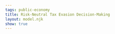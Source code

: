 ```yaml
---
tags: public-economy
title: Risk-Neutral Tax Evasion Decision-Making
layout: model.njk
show: true
---
```

<script>
const myCalculator = new EconVision();

//set graph
myCalculator.setGraphs({'engine':'desmos','idDiv':'TaxEvasion','height':'650px','width':'100','left':'-25','right':'150','bottom':'-15','top':'100','copy':true,'expressions':false,'zoomFit':true,'showXAxis':true,'showYAxis':true,'xAxisLabel':'Tax Evasion Amount($)','yAxisLabel':'Expected Monetary Value($)'});

//inputs
myCalculator.addSliderInput({'idDiv':'taxRate','title':'Tax Rate(%)','latex':'T_{rate}','min':'0','max':'100','step':'0.01','defaultValue':'50','listGraphs':[0]});
myCalculator.addSliderInput({'idDiv':'baseprobabilitycaught','title':'Base Probability of Getting Caught (%)','latex':'P_b','min':'0','max':'100','step':'0.01','defaultValue':'20','listGraphs':[0]});
myCalculator.addSliderInput({'idDiv':'increaseprobabilitycaught','title':'Probability Increase per $1,000 Evasion (%)','latex':'P_i','min':'0.01','max':'100','step':'0.01','defaultValue':'1','listGraphs':[0]});
myCalculator.addSliderInput({'idDiv':'penaltycaught','title':'Penalty for Getting Caught ($)','latex':'p_c','min':'0','max':'100000','step':'0.01','defaultValue':'5000','listGraphs':[0]});
myCalculator.line();
myCalculator.addSliderInput({'idDiv':'evasionamount','title':'Evasion Amount ($)','latex':'E_{amt}','min':'0','max':'B_{r}','step':'0.01','defaultValue':'20000','listGraphs':[0]});


//calculations
myCalculator.addExpression({'idDiv':'probability','latex':"P=\\frac{P_{b}}{100}+\\frac{P_{i}}{100}\\cdot\\frac{x}{1000}",'hidden':true,'listGraphs':[0]});
myCalculator.addExpression({'idDiv':'findExpectedCostAmt','latex':"E_{c}=f_{c}\\left(E_{amt}\\right)",'listGraphs':[0]});
myCalculator.addExpression({'idDiv':'findExpectedBenefitAmt','latex':"E_{b}=f_{b}\\left(E_{amt}\\right)",'listGraphs':[0]});


//draw lines
myCalculator.addExpression({'idDiv':'expectedBenefit','latex':"f_b\\left(x\\right)=\\frac{T_{rate}}{100}x\\cdot\\left(1-P\\right)",'color':'#09aa14','listGraphs':[0]});
myCalculator.addExpression({'idDiv':'expectedCost','latex':"f_c\\left(x\\right)=p_c\\cdot P",'color':'#e60000','listGraphs':[0]});
myCalculator.addExpression({'idDiv':'drawLineEvasion','latex':"x=E_{amt}\\left\\{0<y<f_{b}\\left(x\\right)\\right\\}",'color':'#338bff','listGraphs':[0]});
myCalculator.addExpression({'idDiv':'drawLineEvasionDashed','latex':"x=o_{x}\\left\\{0<y<f_{b}\\left(x\\right)\\right\\}",'color':'#bb00ff','lineStyle':Desmos.Styles.DASHED,'lineWidth':'1','listGraphs':[0]});
myCalculator.addExpression({'idDiv':'ExpectedNetValue','latex':'E_{n}=E_{b}-E_{c}','listGraphs':[0]});


//draw points
myCalculator.addLabel({'idDiv':'draggableEvasion','latex':"\\left(E_{amt},0\\right)",'label':'Drag Me','showLabel':true,'dragMode':Desmos.DragModes.X,'color':'#338bff','listGraphs':[0]});
myCalculator.addLabel({'idDiv':'LabelExpectedCost','latex':"\\left(E_{amt},f_{c}\\left(E_{amt}\\right)\\right)",'label':'Expected Cost: $${E_{c}}','color':'#e60000','pointSize':'0','showLabel':true,'listGraphs':[0]});
myCalculator.addLabel({'idDiv':'LabelExpectedBenefit','latex':"\\left(E_{amt},f_{b}\\left(E_{amt}\\right)\\right)",'label':'Expected Benefit: $${E_{b}}','color':'#09aa14','pointSize':'0','showLabel':true,'listGraphs':[0]});
myCalculator.addLabel({'idDiv':'LabelExpectedNet','latex':"\\left(o_{x},\\frac{f_{b}\\left(o_{x}\\right)}{2}\\right)",'label':'Expected Net: $${E_{n}}','color':'#7024ff','pointSize':'0','listGraphs':[0]});

myCalculator.addSwitchInput({'idDiv':'switchShowLabels','title':'Show Labels','hideToggle':true,'defaultState':true,'idDivs':["LabelExpectedCost", "LabelExpectedBenefit", "LabelExpectedNet"],'listGraphs':[0]});

//draw MB/MC
myCalculator.addExpression({'idDiv':'MB','latex':"g_{b}\\left(x\\right)=f_{b}'\\left(x\\right)",'hidden':true,'color':'#1fff4b','listGraphs':[0]});
myCalculator.addExpression({'idDiv':'MC','latex':"g_{c}\\left(x\\right)=f_{c}'\\left(x\\right)",'hidden':true,'color':'#fe6262','listGraphs':[0]});


//calc MC=MB
myCalculator.addExpression({'idDiv':'findOptimalEvasionX','latex':"g_{b}\\left(o_{x}\\right)\\sim g_{c}\\left(o_{x}\\right)",'listGraphs':[0]});
myCalculator.addLabel({'idDiv':'LabelOptimalEvasion','latex':"\\left(o_{x},g_{b}\\left(o_{x}\\right)\\right)",'label':'Optimal Evasion: $${o_{x}}','color':'#bb00ff','pointStyle':Desmos.Styles.OPEN,'showLabel':true,'listGraphs':[0]});



//setbounds
myCalculator.addExpression({'idDiv':'findMaxPointX','latex':"f_{b}'\\left(m_{x}\\right)\\sim0",'hidden':true,'listGraphs':[0]});
myCalculator.addExpression({'idDiv':'findTopBound','latex':"B_{t}=f_{b}\\left(m_{x}\\right)",'hidden':true,'listGraphs':[0]});
myCalculator.addExpression({'idDiv':'findRightBound','latex':"B_{r}=m_{x}\\cdot2",'hidden':true,'listGraphs':[0]});
myCalculator.setBounds({'top':'B_{t}','right':'B_{r}','tolerance':'1.1','mtolerance':'1.2','listGraphs':[0]});


//instructions
myCalculator.setInstructions({'title':'Tax Rate Input','content':'The tax rate, expressed as a percentage of one`s income, is a fundamental component in our evaluation of tax evasion incentives. By adjusting the tax rate using the slider provided, you can observe the interplay between tax rates and the subsequent enticement for evasion. It is essential to recognize that while higher tax rates may generate increased motivation for evasion, the risks associated with such behavior concurrently escalate.'});
myCalculator.setInstructions({'title':'Base Probability of Getting Caught Input','content':'The base probability of detection is the initial likelihood that an individual will be apprehended for tax evasion, exclusive of any additional probability increases stemming from the amount evaded. This variable is a crucial aspect of our analysis as it establishes the baseline risk associated with tax evasion. To modify the base probability, utilize the slider and select the desired percentage value. A higher base probability implies more rigorous tax enforcement mechanisms in place.'});
myCalculator.setInstructions({'title':'Probability Increase per $1,000 Evasion Input','content':'The probability increase per $1,000 of evasion represents the incremental risk of apprehension associated with each additional $1,000 evaded. This value illustrates the compounding nature of risk as the amount of tax evasion rises. To explore varying levels of risk, adjust the probability increase per $1,000 of evasion using the slider. Higher values of this parameter indicate a more stringent enforcement environment with greater deterrence for tax evasion.'});
myCalculator.setInstructions({'title':'Penalty for Getting Caught Input','content':'The penalty input quantifies the supplementary financial burden imposed on individuals found guilty of tax evasion, over and above the repayment of evaded taxes. This parameter assists in evaluating the potential repercussions of tax evasion. To establish the appropriate penalty amount, simply manipulate the slider to select the desired dollar value. It is important to consider that higher penalty amounts generally act as a deterrent for engaging in tax evasion.'});
myCalculator.setInstructions({'title':'Evasion Amount Input','content':'The evasion amount input serves to define the specific sum of taxes an individual is considering evading, directly influencing both potential gains and costs associated with such behavior. To explore various evasion amounts, adjust the slider or directly interact with the light blue draggable component on the graph. As you modify the evasion amount, the graph will dynamically adapt, offering a comprehensive visual representation of the intricate relationships between tax evasion variables. \\theory{"Marginal Benefit and Marginal Cost Equilibrium (MB=MC)","In the context of tax evasion, the optimal amount occurs when the marginal benefit (MB) of evading taxes is equal to the marginal cost (MC) of doing so. The marginal benefit represents the additional monetary savings from evading a specific increment of taxes, while the marginal cost reflects the increased risk of being caught and the associated penalties. A risk-neutral taxpayer will engage in tax evasion up to the point where the MB equals the MC, as this equilibrium represents the optimal balance between the potential gains and risks associated with tax evasion."}'});

myCalculator.setCreators({'title':'Developer','name':'Radi','school':'GS’23'});


myCalculator.setScriptPackage({'replaceTheory':true});
</script>
